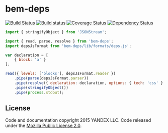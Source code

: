 bem-deps
========

[![Build Status](http://img.shields.io/travis/bem-incubator/bem-deps/master.svg?style=flat&label=tests)](https://travis-ci.org/bem/bem-deps)
[![Build status](http://img.shields.io/appveyor/ci/blond/bem-deps.svg?style=flat&label=windows)](https://ci.appveyor.com/project/blond/bem-deps)
[![Coverage Status](https://img.shields.io/coveralls/bem-incubator/bem-deps.svg?branch=master&style=flat)](https://coveralls.io/r/bem-incubator/bem-deps)
[![Dependency Status](http://img.shields.io/david/bem-incubator/bem-deps.svg?style=flat)](https://david-dm.org/bem-incubator/bem-deps)

```js
import { stringifyObject } from 'JSONStream';

import { read, parse, resolve } from 'bem-deps';
import depsJsFormat from 'bem-deps/lib/formats/deps.js';

var declaration = [
    { block: 'a' }
];

read({ levels: ['blocks'], depsJsFormat.reader })
    .pipe(parse(depsJsFormat.parser))
    .pipe(resolve({ declaration: declaration, options: { tech: 'css' } }))
    .pipe(stringifyObject())
    .pipe(process.stdout);
```

License
-------

Code and documentation copyright 2015 YANDEX LLC. Code released under the [Mozilla Public License 2.0](LICENSE.txt).
